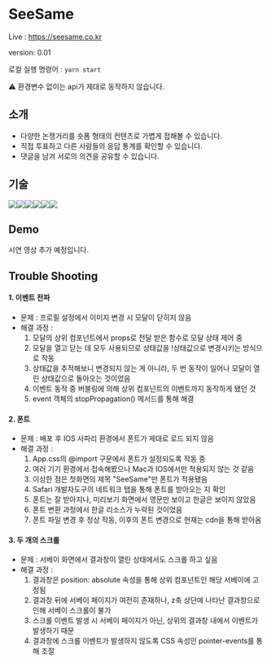 # SeeSame

Live : https://seesame.co.kr

version: 0.01

로컬 실행 명령어 : <code>yarn start</code>

:warning: 환경변수 없이는 api가 제대로 동작하지 않습니다.

## 소개

- 다양한 논쟁거리를 숏폼 형태의 컨텐츠로 가볍게 접해볼 수 있습니다.
- 직접 투표하고 다른 사람들의 응답 통계를 확인할 수 있습니다.
- 댓글을 남겨 서로의 의견을 공유할 수 있습니다.

## 기술

<img src="https://img.shields.io/badge/typescript-3178C6?style=for-the-badge&logo=typescript&logoColor=white"/><img src="https://img.shields.io/badge/react-61DAFB?style=for-the-badge&logo=react&logoColor=black"><img src="https://img.shields.io/badge/emotion-DB7093?style=for-the-badge&logo=styled-components&logoColor=white"><img src="https://img.shields.io/badge/firebase-FFCA28?style=for-the-badge&logo=firebase&logoColor=white"><img src="https://img.shields.io/badge/asana-F06A6A?style=for-the-badge&logo=asana&logoColor=white"><img src="https://img.shields.io/badge/slack-4A154B?style=for-the-badge&logo=slack&logoColor=white">

## Demo

시연 영상 추가 예정입니다.

## Trouble Shooting

#### 1. 이벤트 전파

- 문제 : 프로필 설정에서 이미지 변경 시 모달이 닫히지 않음
- 해결 과정 :
  1. 모달의 상위 컴포넌트에서 props로 전달 받은 함수로 모달 상태 제어 중
  2. 모달을 열고 닫는 데 모두 사용되므로 상태값을 !상태값으로 변경시키는 방식으로 작동
  3. 상태값을 추적해보니 변경되지 않는 게 아니라, 두 번 동작이 일어나 모달이 열린 상태값으로 돌아오는 것이었음
  4. 이벤트 동작 중 버블링에 의해 상위 컴포넌트의 이벤트까지 동작하게 됐던 것
  5. event 객체의 stopPropagation() 메서드를 통해 해결

#### 2. 폰트

- 문제 : 배포 후 IOS 사파리 환경에서 폰트가 제대로 로드 되지 않음
- 해결 과정 :
  1. App.css의 @import 구문에서 폰트가 설정되도록 작동 중
  2. 여러 기기 환경에서 접속해봤으나 Mac과 IOS에서만 적용되지 않는 것 같음
  3. 이상한 점은 첫화면의 제목 "SeeSame"만 폰트가 적용됐음
  4. Safari 개발자도구의 네트워크 탭을 통해 폰트를 받아오는 지 확인
  5. 폰트는 잘 받아지나, 미리보기 화면에서 영문만 보이고 한글은 보이지 않았음
  6. 폰트 변환 과정에서 한글 리소스가 누락된 것이었음
  7. 폰트 파일 변경 후 정상 작동, 이후의 폰트 변경으로 현재는 cdn을 통해 받아옴

#### 3. 두 개의 스크롤

- 문제 : 서베이 화면에서 결과창이 열린 상태에서도 스크롤 하고 싶음
- 해결 과정 :
  1. 결과창은 position: absolute 속성을 통해 상위 컴포넌트인 해당 서베이에 고정됨
  2. 결과창 뒤에 서베이 페이지가 여전히 존재하나, z축 상단에 나타난 결과창으로 인해 서베이 스크롤이 불가
  3. 스크롤 이벤트 발생 시 서베이 페이지가 아닌, 상위의 결과창 내에서 이벤트가 발생하기 때문
  4. 결과창에 스크롤 이벤트가 발생하지 않도록 CSS 속성인 pointer-events를 통해 조절
